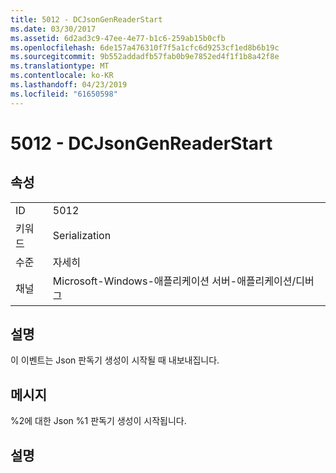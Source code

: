 ```yaml
---
title: 5012 - DCJsonGenReaderStart
ms.date: 03/30/2017
ms.assetid: 6d2ad3c9-47ee-4e77-b1c6-259ab15b0cfb
ms.openlocfilehash: 6de157a476310f7f5a1cfc6d9253cf1ed8b6b19c
ms.sourcegitcommit: 9b552addadfb57fab0b9e7852ed4f1f1b8a42f8e
ms.translationtype: MT
ms.contentlocale: ko-KR
ms.lasthandoff: 04/23/2019
ms.locfileid: "61650598"
---
```

# <a name="5012---dcjsongenreaderstart"></a>5012 - DCJsonGenReaderStart
## <a name="properties"></a>속성  
  
|||  
|-|-|  
|ID|5012|  
|키워드|Serialization|  
|수준|자세히|  
|채널|Microsoft-Windows-애플리케이션 서버-애플리케이션/디버그|  
  
## <a name="description"></a>설명  
 이 이벤트는 Json 판독기 생성이 시작될 때 내보내집니다.  
  
## <a name="message"></a>메시지  
 %2에 대한 Json %1 판독기 생성이 시작됩니다.  
  
## <a name="details"></a>설명
